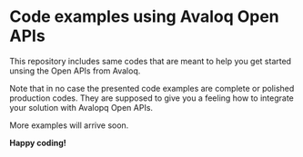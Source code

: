 # Code examples using Avaloq Open APIs
This repository includes same codes that are meant to help you get started unsing the Open APIs from Avaloq.

Note that in no case the presented code examples are complete or polished production codes. They are supposed to give you a feeling how to integrate your solution with Avalopq Open APIs.

More examples will arrive soon.

**Happy coding!**
